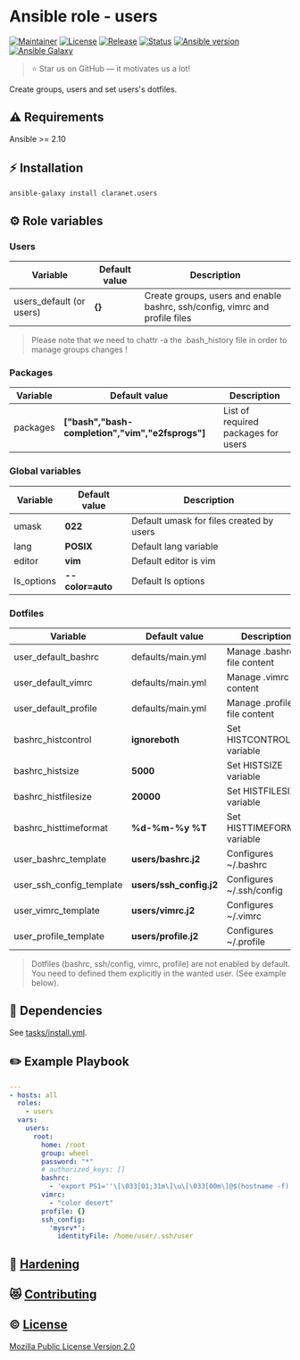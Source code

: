 # Ansible role - users
[![Maintainer](https://img.shields.io/badge/maintained%20by-claranet-e00000?style=flat-square)](https://www.claranet.fr/)
[![License](https://img.shields.io/github/license/claranet/ansible-role-users?style=flat-square)](LICENSE)
[![Release](https://img.shields.io/github/v/release/claranet/ansible-role-users?style=flat-square)](https://github.com/claranet/ansible-role-users/releases)
[![Status](https://img.shields.io/github/workflow/status/claranet/ansible-role-users/Detectors?style=flat-square&label=tests)](https://github.com/claranet/ansible-role-users/actions?query=workflow%3AMolecule)
[![Ansible version](https://img.shields.io/badge/ansible-%3E%3D2.10-black.svg?style=flat-square&logo=ansible)](https://github.com/ansible/ansible)
[![Ansible Galaxy](https://img.shields.io/badge/ansible-galaxy-black.svg?style=flat-square&logo=ansible)](https://galaxy.ansible.com/claranet/users)

> :star: Star us on GitHub — it motivates us a lot!

Create groups, users and set users's dotfiles.

## :warning: Requirements

Ansible >= 2.10

## :zap: Installation

```bash
ansible-galaxy install claranet.users
```

## :gear: Role variables

### Users
Variable | Default value | Description
---------|---------------|------------
users_default (or users) | **{}** | Create groups, users and enable bashrc, ssh/config, vimrc and profile files

> Please note that we need to chattr -a the .bash_history file in order to manage groups changes !

### Packages
Variable | Default value | Description
---------|---------------|------------
packages | **["bash","bash-completion","vim","e2fsprogs"]** | List of required packages for users

### Global variables
Variable | Default value | Description
---------|---------------|------------
umask | **022** | Default umask for files created by users
lang | **POSIX** | Default lang variable
editor | **vim** | Default editor is vim
ls_options | **--color=auto** | Default ls options

### Dotfiles
Variable | Default value | Description
---------|---------------|------------
user_default_bashrc | defaults/main.yml | Manage .bashrc file content
user_default_vimrc | defaults/main.yml | Manage .vimrc file content
user_default_profile | defaults/main.yml | Manage .profile file content
bashrc_histcontrol | **ignoreboth** |Set HISTCONTROL variable
bashrc_histsize | **5000** | Set HISTSIZE variable
bashrc_histfilesize | **20000** | Set HISTFILESIZE variable
bashrc_histtimeformat | **%d-%m-%y %T** | Set HISTTIMEFORMAT variable
user_bashrc_template | **users/bashrc.j2** | Configures ~/.bashrc
user_ssh_config_template | **users/ssh_config.j2** | Configures ~/.ssh/config
user_vimrc_template | **users/vimrc.j2** | Configures ~/.vimrc
user_profile_template | **users/profile.j2** | Configures ~/.profile

> Dotfiles (bashrc, ssh/config, vimrc, profile) are not enabled by default. You need to defined them explicitly
> in the wanted user. (See example below).

## :arrows_counterclockwise: Dependencies

See [tasks/install.yml](tasks/install.yml).

## :pencil2: Example Playbook

```yaml
---
- hosts: all
  roles:
    - users
  vars:
    users:
      root:
        home: /root
        group: wheel
        password: "*"
        # authorized_keys: []
        bashrc:
          - 'export PS1=''\[\033[01;31m\]\u\[\033[00m\]@$(hostname -f) \[\033[01;34m\]\w \$\[\033[00m\] '''
        vimrc:
          - "color desert"
        profile: {}
        ssh_config:
          'mysrv*':
            identityFile: /home/user/.ssh/user
```

## :closed_lock_with_key: [Hardening](HARDENING.md)

## :heart_eyes_cat: [Contributing](CONTRIBUTING.md)

## :copyright: [License](LICENSE)

[Mozilla Public License Version 2.0](https://www.mozilla.org/en-US/MPL/2.0/)
